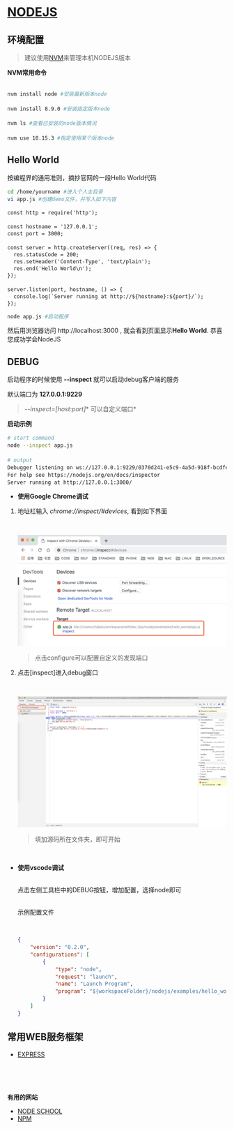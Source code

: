 [NODEJS](https://nodejs.org)
===

## 环境配置

> 建议使用[NVM](https://github.com/creationix/nvm)来管理本机NODEJS版本 

**NVM常用命令**

```bash

nvm install node #安装最新版本node

nvm install 8.9.0 #安装指定版本node

nvm ls #查看已安装的node版本情况

nvm use 10.15.3 #指定使用某个版本node

```

## Hello World

按编程界的通用准则，摘抄官网的一段Hello World代码

```bash
cd /home/yourname #进入个人主目录
vi app.js #创建demo文件，并写入如下内容
```

```nodejs
const http = require('http');

const hostname = '127.0.0.1';
const port = 3000;

const server = http.createServer((req, res) => {
  res.statusCode = 200;
  res.setHeader('Content-Type', 'text/plain');
  res.end('Hello World\n');
});

server.listen(port, hostname, () => {
  console.log(`Server running at http://${hostname}:${port}/`);
});
```

```bash
node app.js #启动程序
```
然后用浏览器访问 http://localhost:3000 , 就会看到页面显示**Hello World**. 恭喜您成功学会NodeJS

## DEBUG

启动程序的时候使用 **--inspect** 就可以启动debug客户端的服务

默认端口为 **127.0.0.1:9229**

> *--inspect=[host:port]** 可以自定义端口*

**启动示例**

```bash
# start command
node --inspect app.js

# output
Debugger listening on ws://127.0.0.1:9229/0370d241-e5c9-4a5d-918f-bcdfeaf1dbb4
For help see https://nodejs.org/en/docs/inspector
Server running at http://127.0.0.1:3000/
```

* **使用Google Chrome调试**

1. 地址栏输入 *chrome://inspect/#devices*, 看到如下界面

    <br>

    ![chrome_inspect](images/chrome_inspect.png)

    > 点击configure可以配置自定义的发现端口

2. 点击[inspect]进入debug窗口
   
   <br>

   ![chrome_inspect_tool](images/chrome_inspect_tool.png)

   > 填加源码所在文件夹，即可开始

    <br>

* **使用vscode调试**

    <br>点击左侧工具栏中的DEBUG按钮，增加配置，选择node即可

    <br>示例配置文件

    <br>

    ```json
    {
        "version": "0.2.0",
        "configurations": [
            {
                "type": "node",
                "request": "launch",
                "name": "Launch Program",
                "program": "${workspaceFolder}/nodejs/examples/hello_world/app.js"
            }
        ]
    }
    ```

## 常用WEB服务框架

* [EXPRESS](http://expressjs.com)

<br>
<br>
<br>

**有用的网站**

* [NODE SCHOOL](https://nodeschool.io)
* [NPM](https://www.npmjs.com)
